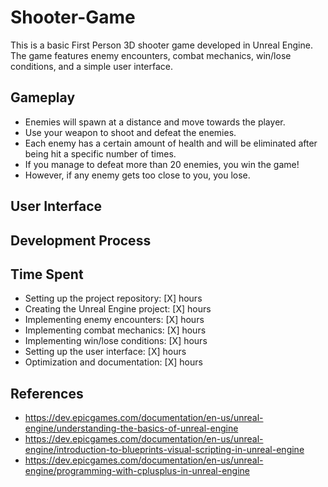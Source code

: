 # Shooter-Game

This is a basic First Person 3D shooter game developed in Unreal Engine. The game features enemy encounters, combat mechanics, win/lose conditions, and a simple user interface.

## Gameplay

- Enemies will spawn at a distance and move towards the player.
- Use your weapon to shoot and defeat the enemies.
- Each enemy has a certain amount of health and will be eliminated after being hit a specific number of times.
- If you manage to defeat more than 20 enemies, you win the game!
- However, if any enemy gets too close to you, you lose.

## User Interface



## Development Process



## Time Spent
- Setting up the project repository: [X] hours
- Creating the Unreal Engine project: [X] hours
- Implementing enemy encounters: [X] hours
- Implementing combat mechanics: [X] hours
- Implementing win/lose conditions: [X] hours
- Setting up the user interface: [X] hours
- Optimization and documentation: [X] hours


## References
- https://dev.epicgames.com/documentation/en-us/unreal-engine/understanding-the-basics-of-unreal-engine
- https://dev.epicgames.com/documentation/en-us/unreal-engine/introduction-to-blueprints-visual-scripting-in-unreal-engine
- https://dev.epicgames.com/documentation/en-us/unreal-engine/programming-with-cplusplus-in-unreal-engine
